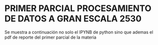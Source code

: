 # **PRIMER PARCIAL PROCESAMIENTO DE DATOS A GRAN ESCALA 2530**

Se muestra a continuación no solo el IPYNB de python sino que ademas el pdf de reporte del primer parcial de la materia
